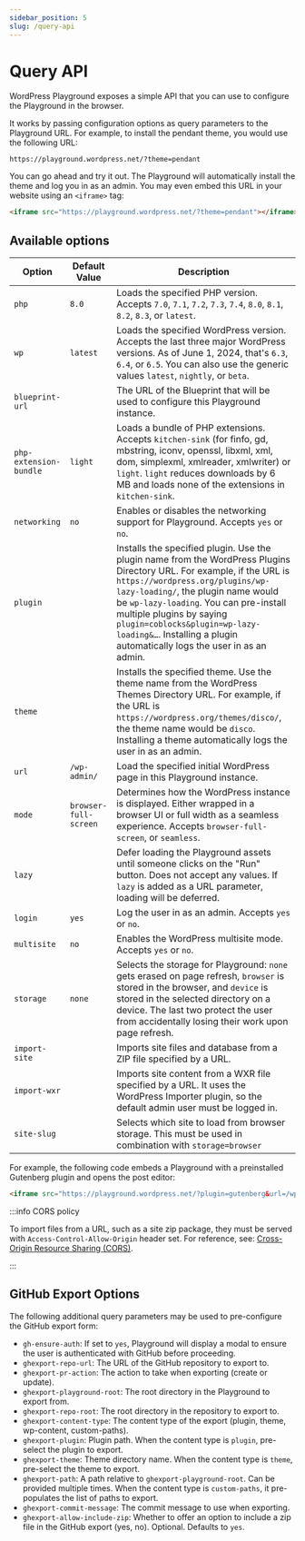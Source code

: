 ```yaml
---
sidebar_position: 5
slug: /query-api
---
```


# Query API

WordPress Playground exposes a simple API that you can use to configure the Playground in the browser.

It works by passing configuration options as query parameters to the Playground URL. For example, to install the pendant theme, you would use the following URL:

```text
https://playground.wordpress.net/?theme=pendant
```

You can go ahead and try it out. The Playground will automatically install the theme and log you in as an admin. You may even embed this URL in your website using an `<iframe>` tag:

```html
<iframe src="https://playground.wordpress.net/?theme=pendant"></iframe>
```

## Available options

| Option                 | Default Value         | Description                                                                                                                                                                                                                                                                                                                                                                      |
| ---------------------- | --------------------- | -------------------------------------------------------------------------------------------------------------------------------------------------------------------------------------------------------------------------------------------------------------------------------------------------------------------------------------------------------------------------------- |
| `php`                  | `8.0`                 | Loads the specified PHP version. Accepts `7.0`, `7.1`, `7.2`, `7.3`, `7.4`, `8.0`, `8.1`, `8.2`, `8.3`, or `latest`.                                                                                                                                                                                                                                                             |
| `wp`                   | `latest`              | Loads the specified WordPress version. Accepts the last three major WordPress versions. As of June 1, 2024, that's `6.3`, `6.4`, or `6.5`. You can also use the generic values `latest`, `nightly`, or `beta`.                                                                                                                                                                   |
| `blueprint-url`        |                       | The URL of the Blueprint that will be used to configure this Playground instance.                                                                                                                                                                                                                                                                                                |
| `php-extension-bundle` | `light`               | Loads a bundle of PHP extensions. Accepts `kitchen-sink` (for finfo, gd, mbstring, iconv, openssl, libxml, xml, dom, simplexml, xmlreader, xmlwriter) or `light`. `light` reduces downloads by 6 MB and loads none of the extensions in `kitchen-sink`.                                                                                                                          |
| `networking`           | `no`                  | Enables or disables the networking support for Playground. Accepts `yes` or `no`.                                                                                                                                                                                                                                                                                                |
| `plugin`               |                       | Installs the specified plugin. Use the plugin name from the WordPress Plugins Directory URL. For example, if the URL is `https://wordpress.org/plugins/wp-lazy-loading/`, the plugin name would be `wp-lazy-loading`. You can pre-install multiple plugins by saying `plugin=coblocks&plugin=wp-lazy-loading&…`. Installing a plugin automatically logs the user in as an admin. |
| `theme`                |                       | Installs the specified theme. Use the theme name from the WordPress Themes Directory URL. For example, if the URL is `https://wordpress.org/themes/disco/`, the theme name would be `disco`. Installing a theme automatically logs the user in as an admin.                                                                                                                      |
| `url`                  | `/wp-admin/`          | Load the specified initial WordPress page in this Playground instance.                                                                                                                                                                                                                                                                                                           |
| `mode`                 | `browser-full-screen` | Determines how the WordPress instance is displayed. Either wrapped in a browser UI or full width as a seamless experience. Accepts `browser-full-screen`, or `seamless`.                                                                                                                                                                                                         |
| `lazy`                 |                       | Defer loading the Playground assets until someone clicks on the "Run" button. Does not accept any values. If `lazy` is added as a URL parameter, loading will be deferred.                                                                                                                                                                                                       |
| `login`                | `yes`                 | Log the user in as an admin. Accepts `yes` or `no`.                                                                                                                                                                                                                                                                                                                              |
| `multisite`            | `no`                  | Enables the WordPress multisite mode. Accepts `yes` or `no`.                                                                                                                                                                                                                                                                                                                     |
| `storage`              | `none`                | Selects the storage for Playground: `none` gets erased on page refresh, `browser` is stored in the browser, and `device` is stored in the selected directory on a device. The last two protect the user from accidentally losing their work upon page refresh.                                                                                                                   |
| `import-site`          |                       | Imports site files and database from a ZIP file specified by a URL.                                                                                                                                                                                                                                                                                                              |
| `import-wxr`           |                       | Imports site content from a WXR file specified by a URL. It uses the WordPress Importer plugin, so the default admin user must be logged in.                                                                                                                                                                                                                                     |
| `site-slug`            |                       | Selects which site to load from browser storage. This must be used in combination with `storage=browser`                                                                                                                                                                                                                                                                         |

For example, the following code embeds a Playground with a preinstalled Gutenberg plugin and opens the post editor:

```html
<iframe src="https://playground.wordpress.net/?plugin=gutenberg&url=/wp-admin/post-new.php&mode=seamless"> </iframe>
```

:::info CORS policy

To import files from a URL, such as a site zip package, they must be served with `Access-Control-Allow-Origin` header set. For reference, see: [Cross-Origin Resource Sharing (CORS)](https://developer.mozilla.org/en-US/docs/Web/HTTP/CORS#the_http_response_headers).

:::

## GitHub Export Options

The following additional query parameters may be used to pre-configure the GitHub export form:

-   `gh-ensure-auth`: If set to `yes`, Playground will display a modal to ensure the
    user is authenticated with GitHub before proceeding.
-   `ghexport-repo-url`: The URL of the GitHub repository to export to.
-   `ghexport-pr-action`: The action to take when exporting (create or update).
-   `ghexport-playground-root`: The root directory in the Playground to export from.
-   `ghexport-repo-root`: The root directory in the repository to export to.
-   `ghexport-content-type`: The content type of the export (plugin, theme, wp-content, custom-paths).
-   `ghexport-plugin`: Plugin path. When the content type is `plugin`, pre-select the plugin to export.
-   `ghexport-theme`: Theme directory name. When the content type is `theme`, pre-select the theme to export.
-   `ghexport-path`: A path relative to `ghexport-playground-root`. Can be provided multiple times. When the
    content type is `custom-paths`, it pre-populates the list of paths to export.
-   `ghexport-commit-message`: The commit message to use when exporting.
-   `ghexport-allow-include-zip`: Whether to offer an option to include a zip file in the GitHub
    export (yes, no). Optional. Defaults to `yes`.

